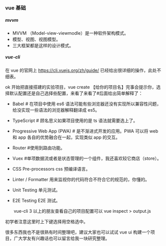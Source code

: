 ### vue 基础

##### mvvm

- MVVM （Model-view-viewmodle）是一种软件架构模式。
- 模型、视图、视图模型。
- 三大框架都是这样的设计模式。

##### vue-cli

在 vue 的官网上 https://cli.vuejs.org/zh/guide/ 已经给出很详细的操作，此处不细表。

ok 开始把直接搭建的实验项目，vue create 【给你的项目名】完事会提示你，选择默认配置还是自己选择些配置，来看了来看了#后面给出简单解释了：

- Babel # 在项目中使用 es6 语法可能有些浏览器还没有实现所以兼容性问题，给没实现一些语法的浏览器解释翻译成 es5。

- TypeScript # 顾名思义如果项目使用的是 ts 语法就需要选上了。

- Progressive Web App (PWA) # 是不渐进式开发的应用。PWA 可以将 web 和 app 各自的优势融合在一起，实现类似 app 的交互。

- Router #使用到路由功能。

- Vuex #单项数据流或者是状态管理的一个组件，我还喜欢较它商店（store）。

- CSS Pre-processors css 预编译语言。

- Linter / Formatter 用来监视你的代码符合不符合它的规范的，你懂的。

- Unit Testing 单元测试。

- E2E Testing E2E 测试。

  ​
  vue-cli 3 以上的朋友查看自己的项目配置可以 vue inspect > output.js

初学者注意这里时上下键选择用空格选中。

很多东西我也不是很熟有时间整理吧，建议大家也可以试试 vue ui 构建一个项目，广大学友有兴趣话也可以留言给我一块研究整理。
